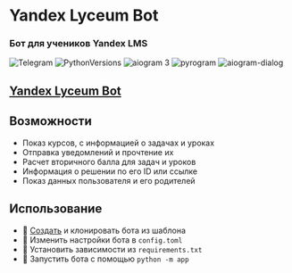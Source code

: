# Yandex Lyceum Bot

### Бот для учеников Yandex LMS

![Telegram](https://img.shields.io/badge/Telegram-blue?style=flat&logo=telegram)
![PythonVersions](https://img.shields.io/pypi/pyversions/aiogram)
![aiogram 3](https://img.shields.io/badge/dev--3.x-aiogram-blue)
![pyrogram](https://img.shields.io/badge/latest-pyrogram-orange)
![aiogram-dialog](https://img.shields.io/badge/beta--2.x-aiogram__dialog-green)

## [Yandex Lyceum Bot](https://t.me/YandexLMS_bot)

## Возможности

* Показ курсов, с информацией о задачах и уроках
* Отправка уведомлений и прочтение их
* Расчет вторичного балла для задач и уроков
* Информация о решении по его ID или ссылке
* Показ данных пользователя и его родителей

## Использование

* 📌 [Создать](https://github.com/fast-geek/telegram-bot-template/generate) и клонировать бота из шаблона
* 🔑 Изменить настройки бота в `config.toml`
* 📎 Установить зависимости из `requirements.txt`
* 🚀 Запустить бота с помощью `python -m app`
